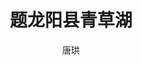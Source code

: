 ---
title: 题龙阳县青草湖
layout: accumulation
content: 西风吹老洞庭波，一夜湘君白发多。|醉后不知天在水，满船清梦压星河。
essence: 
    - 醉后不知天在水，|满船清梦压星河。
author: 唐珙
period: 元
source: 《题龙阳县青草湖》
---